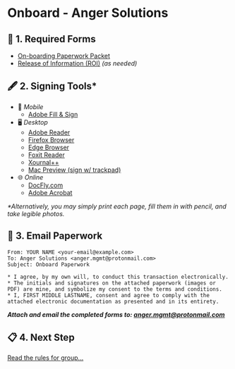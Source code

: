 Onboard - Anger Solutions
=========================


📄 1. Required Forms
--------------------

* [On-boarding Paperwork Packet](https://github.com/AngerSolutions/angersolutions.github.io/raw/main/onboard/Onboarding-AngerSolutions.pdf)
* [Release of Information (ROI)](https://github.com/AngerSolutions/angersolutions.github.io/raw/main/onboard/ROI-AngerSolutions.pdf) _(as needed)_


🖋️ 2. Signing Tools*
-------------------

* 📱 _Mobile_
    - [Adobe Fill & Sign](https://www.adobe.com/acrobat/mobile/fill-sign-pdfs.html)
* 🖥️ _Desktop_
    - [Adobe Reader](https://get.adobe.com/reader)
    - [Firefox Browser](https://www.mozilla.org/en-US/firefox/new)
    - [Edge Browser](https://www.microsoft.com/edge)
    - [Foxit Reader](https://www.foxitsoftware.com/pdf-reader)
    - [Xournal++](https://xournalpp.github.io/)
    - [Mac Preview (sign w/ trackpad)](https://support.apple.com/guide/preview/welcome/mac)
* 🌐 _Online_
    - [DocFly.com](https://www.docfly.com/sign-pdf)
    - [Adobe Acrobat](https://www.adobe.com/acrobat/online/sign-pdf.html)

_*Alternatively, you may simply print each page, fill them in with pencil, and take legible photos._


📨 3. Email Paperwork
--------------------

    From: YOUR NAME <your-email@example.com>
    To: Anger Solutions <anger.mgmt@protonmail.com>
    Subject: Onboard Paperwork

    * I agree, by my own will, to conduct this transaction electronically.
    * The initials and signatures on the attached paperwork (images or PDF) are mine, and symbolize my consent to the terms and conditions.
    * I, FIRST MIDDLE LASTNAME, consent and agree to comply with the attached electronic documentation as presented and in its entirety.


_**Attach and email the completed forms to: <anger.mgmt@protonmail.com>**_


📋 4. Next Step
---------------

[Read the rules for group...](https://angersolutions.github.io/rules/)
